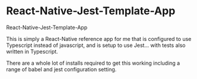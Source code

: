 # React-Native-Jest-Template-App
React-Native-Jest-Template-App

This is simply a React-Native reference app for me that is configured to use Typescript instead of javascript, 
and is setup to use Jest... with tests also written in Typescript. 

There are a whole lot of installs required to get this working including a range of babel and jest configuration setting.
